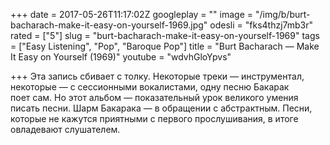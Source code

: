 +++
date = 2017-05-26T11:17:02Z
googleplay = ""
image = "/img/b/burt-bacharach-make-it-easy-on-yourself-1969.jpg"
odesli = "fks4thzj7mb3r"
rated = ["5"]
slug = "burt-bacharach-make-it-easy-on-yourself-1969"
tags = ["Easy Listening", "Pop", "Baroque Pop"]
title = "Burt Bacharach — Make It Easy on Yourself (1969)"
youtube = "wdvhGloYpvs"

+++
Эта запись сбивает с толку. Некоторые треки — инструментал, некоторые — с сессионными вокалистами, одну песню Бакарак поет сам. Но этот альбом — показательный урок великого умения писать песни. Шарм Бакарака — в обращении с абстрактным. Песни, которые не кажутся приятными с первого прослушивания, в итоге овладевают слушателем.
